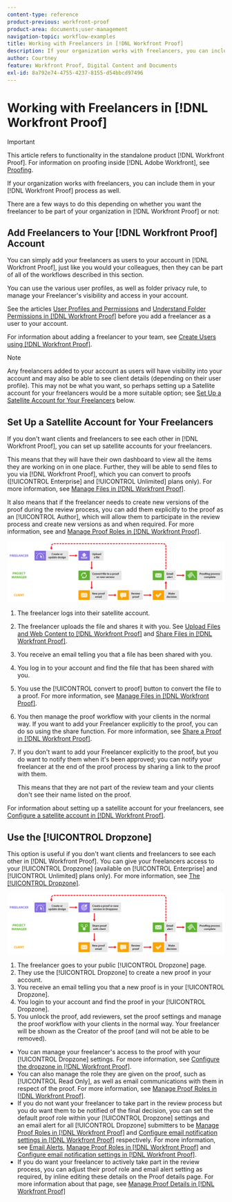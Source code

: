 ```yaml
---
content-type: reference
product-previous: workfront-proof
product-area: documents;user-management
navigation-topic: workflow-examples
title: Working with Freelancers in [!DNL Workfront Proof]
description: If your organization works with freelancers, you can include them in your [!DNL Workfront Proof] process as well.
author: Courtney
feature: Workfront Proof, Digital Content and Documents
exl-id: 8a792e74-4755-4237-8155-d54bbcd97496
---
```

# Working with Freelancers in [!DNL Workfront Proof]

>[!IMPORTANT]
>
>This article refers to functionality in the standalone product [!DNL Workfront Proof]. For information on proofing inside [!DNL Adobe Workfront], see [Proofing](../../../review-and-approve-work/proofing/proofing.md).

If your organization works with freelancers, you can include them in your [!DNL Workfront Proof] process as well.

There are a few ways to do this depending on whether you want the freelancer to be part of your organization in [!DNL Workfront Proof] or not:

## Add Freelancers to Your [!DNL Workfront Proof] Account

You can simply add your freelancers as users to your account in [!DNL Workfront Proof], just like you would your colleagues, then they can be part of all of the workflows described in this section.

You can use the various user profiles, as well as folder privacy rule, to manage your Freelancer's visibility and access in your account.

See the articles  [User Profiles and Permissions](https://support.workfront.com/hc/https://support.workfront.com/hc/en-us/articles/115004087428-User-profiles-and-permissions) and [Understand Folder Permissions in [!DNL Workfront Proof]](../../../workfront-proof/wp-work-proofsfiles/organize-your-work/folder-permissions.md) before you add a freelancer as a user to your account.

For information about adding a freelancer to your team, see [Create Users using [!DNL Workfront Proof]](../../../workfront-proof/wp-mnguserscontacts/users/create-users.md).

>[!NOTE]
>
>Any freelancers added to your account as users will have visibility into your account and may also be able to see client details (depending on their user profile). This may not be what you want, so perhaps setting up a Satellite account for your freelancers would be a more suitable option; see [Set Up a Satellite Account for Your Freelancers](https://support.workfront.com/knowledge/articles/115004259868/en-us?brand_id=662728&return_to=%2Fhc%2Fen-us%2Farticles%2F115004259868#Option-B---set-up-a-satellite-account-for-your-freelancers) below.

## Set Up a Satellite Account for Your Freelancers

If you don't want clients and freelancers to see each other in [!DNL Workfront Proof], you can set up satellite accounts for your freelancers.

This means that they will have their own dashboard to view all the items they are working on in one place. Further, they will be able to send files to you via [!DNL Workfront Proof], which you can convert to proofs ([!UICONTROL Enterprise] and [!UICONTROL Unlimited] plans only). For more information, see [Manage Files in [!DNL Workfront Proof]](../../../workfront-proof/wp-work-proofsfiles/manage-your-work/manage-files.md).

It also means that if the freelancer needs to create new versions of the proof during the review process, you can add them explicitly to the proof as an [!UICONTROL Author], which will allow them to participate in the review process and create new versions as and when required. For more information, see and [Manage Proof Roles in [!DNL Workfront Proof]](../../../workfront-proof/wp-work-proofsfiles/share-proofs-and-files/manage-proof-roles.md).

![freelancers_-_option_B.png](assets/freelancers_-_option_B.png)

1. The freelancer logs into their satellite account.
1. The freelancer uploads the file and shares it with you. See [Upload Files and Web Content to [!DNL Workfront Proof]](../../../workfront-proof/wp-work-proofsfiles/create-proofs-and-files/upload-files-web-content.md) and [Share Files in [!DNL Workfront Proof]](../../../workfront-proof/wp-work-proofsfiles/share-proofs-and-files/share-files.md).

1. You receive an email telling you that a file has been shared with you.
1. You log in to your account and find the file that has been shared with you.
1. You use the [!UICONTROL convert to proof] button to convert the file to a proof. For more information, see [Manage Files in [!DNL Workfront Proof]](../../../workfront-proof/wp-work-proofsfiles/manage-your-work/manage-files.md).
1. You then manage the proof workflow with your clients in the normal way. If you want to add your Freelancer explicitly to the proof, you can do so using the share function. For more information, see [Share a Proof in [!DNL Workfront Proof]](../../../workfront-proof/wp-work-proofsfiles/share-proofs-and-files/share-proof.md).
1. If you don't want to add your Freelancer explicitly to the proof, but you do want to notify them when it's been approved; you can notify your freelancer at the end of the proof process by sharing a link to the proof with them.

   This means that they are not part of the review team and your clients don't see their name listed on the proof.

For information about setting up a satellite account for your freelancers, see  [Configure a satellite account in [!DNL Workfront Proof]](../../../workfront-proof/wp-acct-admin/satellite-accounts/configure-sat-acct-in-wp.md).

## Use the [!UICONTROL Dropzone]

This option is useful if you don't want clients and freelancers to see each other in [!DNL Workfront Proof]. You can give your freelancers access to your [!UICONTROL Dropzone] (available on [!UICONTROL Enterprise] and [!UICONTROL Unlimited] plans only). For more information, see [The [!UICONTROL Dropzone]](../../../workfront-proof/wp-work-proofsfiles/create-proofs-and-files/dropzone.md).

![freelancers_-_option_C_-_dropzone.png](assets/freelancers_-_option_C_-_dropzone.png)

1. The freelancer goes to your public [!UICONTROL Dropzone] page.
1. They use the [!UICONTROL Dropzone] to create a new proof in your account.
1. You receive an email telling you that a new proof is in your [!UICONTROL Dropzone].
1. You login to your account and find the proof in your [!UICONTROL Dropzone].
1. You unlock the proof, add reviewers, set the proof settings and manage the proof workflow with your clients in the normal way. Your freelancer will be shown as the Creator of the proof (and will not be able to be removed).

* You can manage your freelancer's access to the proof with your [!UICONTROL Dropzone] settings. For more information, see [Configure the dropzone in [!DNL Workfront Proof]](../../../workfront-proof/wp-acct-admin/account-settings/configure-dropzone-in-wp.md).
* You can also manage the role they are given on the proof, such as [!UICONTROL Read Only], as well as email communications with them in respect of the proof. For more information, see [Manage Proof Roles in [!DNL Workfront Proof]](../../../workfront-proof/wp-work-proofsfiles/share-proofs-and-files/manage-proof-roles.md).
* If you do not want your freelancer to take part in the review process but you do want them to be notified of the final decision, you can set the default proof role within your [!UICONTROL Dropzone] settings and an email alert for all [!UICONTROL Dropzone] submitters to be [Manage Proof Roles in [!DNL Workfront Proof]](../../../workfront-proof/wp-work-proofsfiles/share-proofs-and-files/manage-proof-roles.md) and [Configure email notification settings in [!DNL Workfront Proof]](../../../workfront-proof/wp-emailsntfctns/email-alerts/config-email-notification-settings-wp.md) respectively. For more information, see [Email Alerts,](https://support.workfront.com/hc/en-us/sections/115000911867-Email-alerts) [Manage Proof Roles in [!DNL Workfront Proof]](../../../workfront-proof/wp-work-proofsfiles/share-proofs-and-files/manage-proof-roles.md) and [Configure email notification settings in [!DNL Workfront Proof]](../../../workfront-proof/wp-emailsntfctns/email-alerts/config-email-notification-settings-wp.md).
* If you do want your freelancer to actively take part in the review process, you can adjust their proof role and email alert setting as required, by inline editing these details on the Proof details page. For more information about that page, see [Manage Proof Details in [!DNL Workfront Proof]](../../../workfront-proof/wp-work-proofsfiles/manage-your-work/manage-proof-details.md)
